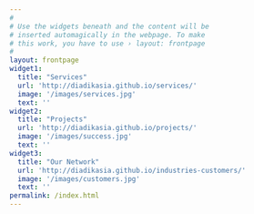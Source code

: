 ```yaml
---
#
# Use the widgets beneath and the content will be
# inserted automagically in the webpage. To make
# this work, you have to use › layout: frontpage
#
layout: frontpage
widget1:
  title: "Services"
  url: 'http://diadikasia.github.io/services/'
  image: '/images/services.jpg'
  text: ''
widget2:
  title: "Projects"
  url: 'http://diadikasia.github.io/projects/'
  image: '/images/success.jpg'
  text: ''
widget3:
  title: "Our Network"
  url: 'http://diadikasia.github.io/industries-customers/'
  image: '/images/customers.jpg'
  text: ''
permalink: /index.html
---
```

